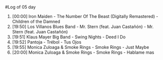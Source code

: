 #Log of 05 day

1. [00:00] Iron Maiden - The Number Of The Beast (Digitally Remastered) - Children of the Damned
1. [19:50] Los Villanos Blues Band - Mr. Stern (feat. Juan Castañón) - Mr. Stern (feat. Juan Castañón)
1. [19:51] Klaus Mayer Big Band - Swing Nights - Deed I Do
1. [19:52] Pantoja - Trébol - Tus Ojos
1. [19:55] Monica Zuloaga & Smoke Rings - Smoke Rings - Just Maybe
1. [20:00] Monica Zuloaga & Smoke Rings - Smoke Rings - Hablame mas
